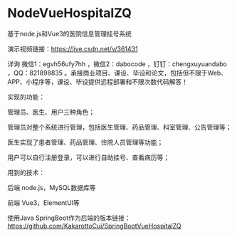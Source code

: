 # NodeVueHospitalZQ
基于node.js和Vue3的医院信息管理挂号系统

演示视频链接：https://live.csdn.net/v/361431

详询 微信1：egvh56ufy7hh ，微信2：dabocode ，钉钉：chengxuyuandabo ，QQ：821898835 。承接商业项目、课设、毕设和论文，包括但不限于Web、APP、小程序等，课设、毕设提供远程部署和不限次数代码解答！

实现的功能：

管理员、医生、用户三种角色；

管理员对整个系统进行管理，包括医生管理、药品管理、科室管理、公告管理等；

医生实现了患者管理、药品管理、住院人员管理等功能；

用户可以自行注册登录，可以进行自助挂号、查看病历等；

用到的技术：

后端 node.js，MySQL数据库等

前端 Vue3，ElementUI等

使用Java SpringBoot作为后端的版本链接：https://github.com/KakarottoCui/SpringBootVueHospitalZQ
